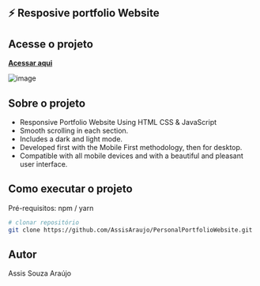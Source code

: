 ## ⚡️ **Resposive portfolio Website**

##  Acesse o projeto
**[Acessar aqui](https://portifolioweb-assis.netlify.app/)**
 


![image](https://user-images.githubusercontent.com/54477660/156861660-ff55b253-9f31-4319-ab0a-b189d5d9c127.png)



## Sobre o projeto 

- Responsive Portfolio Website Using HTML CSS & JavaScript
- Smooth scrolling in each section.
- Includes a dark and light mode.
- Developed first with the Mobile First methodology, then for desktop.
- Compatible with all mobile devices and with a beautiful and pleasant user interface.

## Como executar o projeto

Pré-requisitos: npm / yarn

```bash
# clonar repositório
git clone https://github.com/AssisAraujo/PersonalPortfolioWebsite.git

```

## Autor

Assis Souza Araújo

